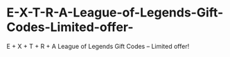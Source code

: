 # E-X-T-R-A-League-of-Legends-Gift-Codes-Limited-offer-
E + X + T + R + A League of Legends Gift Codes – Limited offer!

